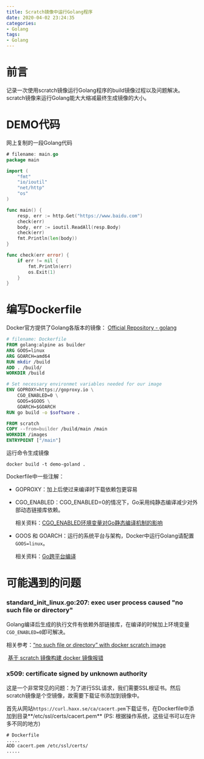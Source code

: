 ```yaml
---
title: Scratch镜像中运行Golang程序
date: 2020-04-02 23:24:35
categories:
- Golang
tags:
- Golang
---
```




# 前言

记录一次使用scratch镜像运行Golang程序的build镜像过程以及问题解决。scratch镜像来运行Golang能大大缩减最终生成镜像的大小。



# DEMO代码

网上复制的一段Golang代码

```go
# filename: main.go
package main

import (
	"fmt"
	"io/ioutil"
	"net/http"
	"os"
)

func main() {
	resp, err := http.Get("https://www.baidu.com")
	check(err)
	body, err := ioutil.ReadAll(resp.Body)
	check(err)
	fmt.Println(len(body))
}

func check(err error) {
	if err != nil {
		fmt.Println(err)
		os.Exit(1)
	}
}
```



# 编写Dockerfile

Docker官方提供了Golang各版本的镜像： [Official Repository - golang](https://hub.docker.com/_/golang/)

```dockerfile
# filename: Dockerfile
FROM golang:alpine as builder
ARG GOOS=linux
ARG GOARCH=amd64
RUN mkdir /build
ADD . /build/
WORKDIR /build

# Set necessary environmet variables needed for our image
ENV GOPROXY=https://goproxy.io \
    CGO_ENABLED=0 \
    GOOS=$GOOS \
    GOARCH=$GOARCH
RUN go build -o $software .

FROM scratch
COPY --from=builder /build/main /main
WORKDIR /images
ENTRYPOINT ["/main"]

```

运行命令生成镜像

```shell
docker build -t demo-goland .
```



Dockerfile中一些注解：

- GOPROXY：加上后使过来编译时下载依赖包更容易

- CGO_ENABLED：CGO_ENABLED=0的情况下，Go采用纯静态编译减少对外部动态链接库依赖。

  相关资料：[CGO_ENABLED环境变量对Go静态编译机制的影响](https://johng.cn/cgo-enabled-affect-go-static-compile/)

- GOOS 和 GOARCH：运行的系统平台与架构，Docker中运行Golang请配置`GOOS=linux`。

  相关资料：[Go跨平台编译](https://studygolang.com/articles/16633)



# 可能遇到的问题

### standard_init_linux.go:207: exec user process caused "no such file or directory"

Golang编译后生成的执行文件有依赖外部链接库，在编译的时候加上环境变量`CGO_ENABLED=0`即可解决。

相关参考：[“no such file or directory” with docker scratch image](https://stackoverflow.com/questions/55106186/no-such-file-or-directory-with-docker-scratch-image)

​				   [基于 scratch 镜像构建 docker 镜像报错 ](https://github.com/eddycjy/go-gin-example/issues/90)



### x509: certificate signed by unknown authority

这是一个非常常见的问题：为了进行SSL请求，我们需要SSL根证书。然后scratch镜像是个空镜像，故需要下载证书添加到镜像中。

首先从网站`https://curl.haxx.se/ca/cacert.pem`下载证书，在Dockerfile中添加到目录**/etc/ssl/certs/cacert.pem** (PS: 根据操作系统，这些证书可以在许多不同的地方)

```
# Dockerfile
.....
ADD cacert.pem /etc/ssl/certs/
.....
```



